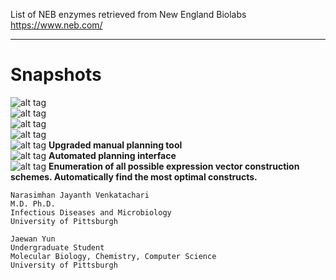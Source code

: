 List of NEB enzymes retrieved from New England Biolabs <https://www.neb.com/>

<hr>

# Snapshots
![alt tag](https://github.com/Jaewan-Yun/PlasmidPlanner/blob/master/pic/1.png)
<br>
![alt tag](https://github.com/Jaewan-Yun/PlasmidPlanner/blob/master/pic/2.png)
<br>
![alt tag](https://github.com/Jaewan-Yun/PlasmidPlanner/blob/master/pic/4.png)
<br>
![alt tag](https://github.com/Jaewan-Yun/PlasmidPlanner/blob/master/pic/5.png)
<br>
![alt tag](https://github.com/Jaewan-Yun/PlasmidPlanner/blob/master/pic/6.png)
<b>Upgraded manual planning tool</b>
<br>
![alt tag](https://github.com/Jaewan-Yun/PlasmidPlanner/blob/master/pic/7.png)
<b>Automated planning interface</b>
<br>
![alt tag](https://github.com/Jaewan-Yun/PlasmidPlanner/blob/master/pic/8.png)
<b>Enumeration of all possible expression vector construction schemes. Automatically find the most optimal constructs.</b>
<br>

    Narasimhan Jayanth Venkatachari
    M.D. Ph.D.
    Infectious Diseases and Microbiology
    University of Pittsburgh

    Jaewan Yun
    Undergraduate Student
    Molecular Biology, Chemistry, Computer Science
    University of Pittsburgh
